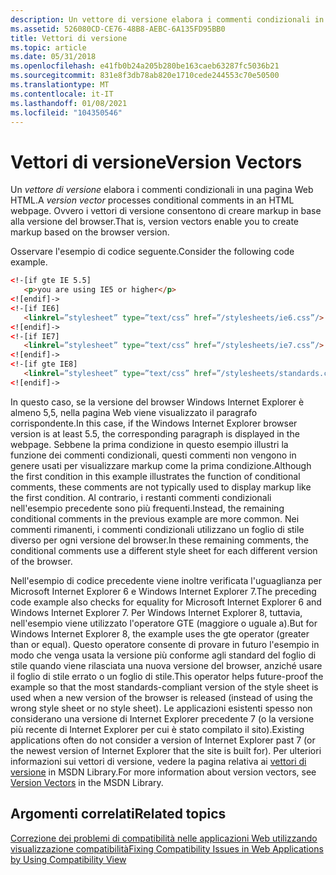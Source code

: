 ```yaml
---
description: Un vettore di versione elabora i commenti condizionali in una pagina Web HTML. Ovvero i vettori di versione consentono di creare markup in base alla versione del browser.
ms.assetid: 526080CD-CE76-48B8-AEBC-6A135FD95BB0
title: Vettori di versione
ms.topic: article
ms.date: 05/31/2018
ms.openlocfilehash: e41fb0b24a205b280be163caeb63287fc5036b21
ms.sourcegitcommit: 831e8f3db78ab820e1710cede244553c70e50500
ms.translationtype: MT
ms.contentlocale: it-IT
ms.lasthandoff: 01/08/2021
ms.locfileid: "104350546"
---
```

# <a name="version-vectors"></a><span data-ttu-id="bd413-104">Vettori di versione</span><span class="sxs-lookup"><span data-stu-id="bd413-104">Version Vectors</span></span>

<span data-ttu-id="bd413-105">Un *vettore di versione* elabora i commenti condizionali in una pagina Web HTML.</span><span class="sxs-lookup"><span data-stu-id="bd413-105">A *version vector* processes conditional comments in an HTML webpage.</span></span> <span data-ttu-id="bd413-106">Ovvero i vettori di versione consentono di creare markup in base alla versione del browser.</span><span class="sxs-lookup"><span data-stu-id="bd413-106">That is, version vectors enable you to create markup based on the browser version.</span></span>

<span data-ttu-id="bd413-107">Osservare l'esempio di codice seguente.</span><span class="sxs-lookup"><span data-stu-id="bd413-107">Consider the following code example.</span></span>


```HTML
<!-[if gte IE 5.5]
   <p>you are using IE5 or higher</p>
<![endif]->
<!-[if IE6]
   <linkrel=”stylesheet” type=”text/css” href=”/stylesheets/ie6.css”/>
<![endif]->
<!-[if IE7]
   <linkrel=”stylesheet” type=”text/css” href=”/stylesheets/ie7.css”/>
<![endif]->
<!-[if gte IE8]
   <linkrel=”stylesheet” type=”text/css” href=”/stylesheets/standards.css”/>
<![endif]->
```



<span data-ttu-id="bd413-108">In questo caso, se la versione del browser Windows Internet Explorer è almeno 5,5, nella pagina Web viene visualizzato il paragrafo corrispondente.</span><span class="sxs-lookup"><span data-stu-id="bd413-108">In this case, if the Windows Internet Explorer browser version is at least 5.5, the corresponding paragraph is displayed in the webpage.</span></span> <span data-ttu-id="bd413-109">Sebbene la prima condizione in questo esempio illustri la funzione dei commenti condizionali, questi commenti non vengono in genere usati per visualizzare markup come la prima condizione.</span><span class="sxs-lookup"><span data-stu-id="bd413-109">Although the first condition in this example illustrates the function of conditional comments, these comments are not typically used to display markup like the first condition.</span></span> <span data-ttu-id="bd413-110">Al contrario, i restanti commenti condizionali nell'esempio precedente sono più frequenti.</span><span class="sxs-lookup"><span data-stu-id="bd413-110">Instead, the remaining conditional comments in the previous example are more common.</span></span> <span data-ttu-id="bd413-111">Nei commenti rimanenti, i commenti condizionali utilizzano un foglio di stile diverso per ogni versione del browser.</span><span class="sxs-lookup"><span data-stu-id="bd413-111">In these remaining comments, the conditional comments use a different style sheet for each different version of the browser.</span></span>

<span data-ttu-id="bd413-112">Nell'esempio di codice precedente viene inoltre verificata l'uguaglianza per Microsoft Internet Explorer 6 e Windows Internet Explorer 7.</span><span class="sxs-lookup"><span data-stu-id="bd413-112">The preceding code example also checks for equality for Microsoft Internet Explorer 6 and Windows Internet Explorer 7.</span></span> <span data-ttu-id="bd413-113">Per Windows Internet Explorer 8, tuttavia, nell'esempio viene utilizzato l'operatore GTE (maggiore o uguale a).</span><span class="sxs-lookup"><span data-stu-id="bd413-113">But for Windows Internet Explorer 8, the example uses the gte operator (greater than or equal).</span></span> <span data-ttu-id="bd413-114">Questo operatore consente di provare in futuro l'esempio in modo che venga usata la versione più conforme agli standard del foglio di stile quando viene rilasciata una nuova versione del browser, anziché usare il foglio di stile errato o un foglio di stile.</span><span class="sxs-lookup"><span data-stu-id="bd413-114">This operator helps future-proof the example so that the most standards-compliant version of the style sheet is used when a new version of the browser is released (instead of using the wrong style sheet or no style sheet).</span></span> <span data-ttu-id="bd413-115">Le applicazioni esistenti spesso non considerano una versione di Internet Explorer precedente 7 (o la versione più recente di Internet Explorer per cui è stato compilato il sito).</span><span class="sxs-lookup"><span data-stu-id="bd413-115">Existing applications often do not consider a version of Internet Explorer past 7 (or the newest version of Internet Explorer that the site is built for).</span></span> <span data-ttu-id="bd413-116">Per ulteriori informazioni sui vettori di versione, vedere la pagina relativa ai [vettori di versione](/previous-versions/cc817577(v=msdn.10)) in MSDN Library.</span><span class="sxs-lookup"><span data-stu-id="bd413-116">For more information about version vectors, see [Version Vectors](/previous-versions/cc817577(v=msdn.10)) in the MSDN Library.</span></span>

## <a name="related-topics"></a><span data-ttu-id="bd413-117">Argomenti correlati</span><span class="sxs-lookup"><span data-stu-id="bd413-117">Related topics</span></span>

<dl> <dt>

[<span data-ttu-id="bd413-118">Correzione dei problemi di compatibilità nelle applicazioni Web utilizzando visualizzazione compatibilità</span><span class="sxs-lookup"><span data-stu-id="bd413-118">Fixing Compatibility Issues in Web Applications by Using Compatibility View</span></span>](remediating-web-applications-and-add-ons.md)
</dt> </dl>

 

 



